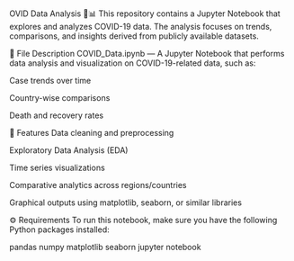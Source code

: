 OVID Data Analysis 🦠📊
This repository contains a Jupyter Notebook that explores and analyzes COVID-19 data. The analysis focuses on trends, comparisons, and insights derived from publicly available datasets.

📁 File Description
COVID_Data.ipynb — A Jupyter Notebook that performs data analysis and visualization on COVID-19-related data, such as:

Case trends over time

Country-wise comparisons

Death and recovery rates

📌 Features
Data cleaning and preprocessing

Exploratory Data Analysis (EDA)

Time series visualizations

Comparative analytics across regions/countries

Graphical outputs using matplotlib, seaborn, or similar libraries

⚙️ Requirements
To run this notebook, make sure you have the following Python packages installed:

pandas
numpy
matplotlib
seaborn
jupyter notebook

